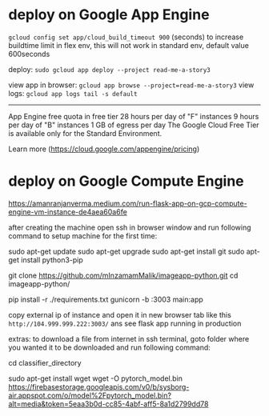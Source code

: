 # deploy on Google App Engine


`gcloud config set app/cloud_build_timeout 900` (seconds) to increase buildtime limit in flex env, this will not work in standard env, default value 600seconds

deploy: `sudo gcloud app deploy --project read-me-a-story3`

view app in browser: `gcloud app browse --project=read-me-a-story3`
view logs: `gcloud app logs tail -s default`



<hr>

App Engine free quota in free tier
28 hours per day of "F" instances
9 hours per day of "B" instances
1 GB of egress per day
The Google Cloud Free Tier is available only for the Standard Environment.

Learn more (https://cloud.google.com/appengine/pricing)




# deploy on Google Compute Engine

https://amanranjanverma.medium.com/run-flask-app-on-gcp-compute-engine-vm-instance-de4aea60a6fe

after creating the machine open ssh in browser window and run following command to setup machine for the first time:

sudo apt-get update
sudo apt-get upgrade
sudo apt-get install git
sudo apt-get install python3-pip

git clone https://github.com/mInzamamMalik/imageapp-python.git
cd imageapp-python/

pip install -r ./requirements.txt
gunicorn -b :3003 main:app

copy external ip of instance and open it in new browser tab like this `http://104.999.999.222:3003/` ans see flask app running in production

extras:
to download a file from internet in ssh terminal, goto folder where you wanted it to be downloaded and run following command:

cd classifier_directory

sudo apt-get install wget
wget -O pytorch_model.bin https://firebasestorage.googleapis.com/v0/b/sysborg-air.appspot.com/o/model%2Fpytorch_model.bin?alt=media&token=5eaa3b0d-cc85-4abf-aff5-8a1d2799dd78


